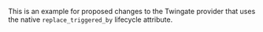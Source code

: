 This is an example for proposed changes to the Twingate provider that
uses the native `replace_triggered_by` lifecycle attribute.
